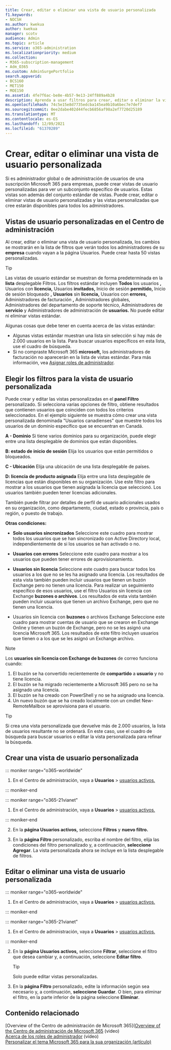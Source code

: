 ```yaml
---
title: Crear, editar o eliminar una vista de usuario personalizada
f1.keywords:
- NOCSH
ms.author: kwekua
author: kwekua
manager: scotv
audience: Admin
ms.topic: article
ms.service: o365-administration
ms.localizationpriority: medium
ms.collection:
- M365-subscription-management
- Adm_O365
ms.custom: AdminSurgePortfolio
search.appverid:
- BCS160
- MET150
- MOE150
ms.assetid: 4fe7f6ac-be8e-4b57-9e13-24ff889a4b28
description: Aprenda a usar filtros para crear, editar o eliminar la vista de usuario personalizada en Microsoft 365.
ms.openlocfilehash: 74c5e15e8d7735edcba145ea9b10a6bec7e7def7
ms.sourcegitcommit: 0ee2dabe402d44fecb6856af98a2ef7720d25189
ms.translationtype: MT
ms.contentlocale: es-ES
ms.lasthandoff: 12/09/2021
ms.locfileid: "61370289"
---
```

# <a name="create-edit-or-delete-a-custom-user-view"></a>Crear, editar o eliminar una vista de usuario personalizada

Si es administrador global o de administración de usuarios de una suscripción Microsoft 365 para empresas, puede crear vistas de usuario personalizadas para ver un subconjunto específico de usuarios. Estas vistas son además del conjunto estándar de vistas. Puede crear, editar o eliminar vistas de usuario personalizadas y las vistas personalizadas que cree estarán disponibles para todos los administradores.
  
## <a name="custom-user-views-in-the-admin-center"></a>Vistas de usuario personalizadas en el Centro de administración

Al crear, editar o eliminar una vista de usuario personalizada, los cambios se mostrarán en la lista de filtros que verán todos los administradores de su **empresa** cuando vayan a la página Usuarios.  Puede crear hasta 50 vistas personalizadas. 

> [!TIP]
>  Las vistas de usuario estándar se muestran de forma predeterminada en la **lista** desplegable Filtros. Los filtros estándar incluyen **Todos** los usuarios **,** Usuarios con **licencia,** Usuarios **invitados,** Inicio de sesión **permitido,** Inicio de sesión bloqueado **,** **Usuarios** sin **licencia,** Usuarios con **errores,** Administradores de facturación **,** Administradores globales, Administradores del departamento de soporte técnico, Administradores de **servicio** y Administradores de administración de **usuarios.** No puede editar ni eliminar vistas estándar. 

Algunas cosas que debe tener en cuenta acerca de las vistas estándar: 

- Algunas vistas estándar muestran una lista sin selección si hay más de 2.000 usuarios en la lista. Para buscar usuarios específicos en esta lista, use el cuadro de búsqueda. 
- Si no compraste Microsoft 365 **microsoft,** los administradores de facturación no aparecerán en la lista de vistas estándar. Para más información, vea [Asignar roles de administrador](assign-admin-roles.md). 
  
## <a name="choose-the-filters-for-your-custom-user-view"></a>Elegir los filtros para la vista de usuario personalizada

Puede crear y editar las vistas personalizadas en el **panel Filtro** personalizado. Si selecciona varias opciones de filtro, obtiene resultados que contienen usuarios que coinciden con todos los criterios seleccionados. En el ejemplo siguiente se muestra cómo crear una vista personalizada denominada "Usuarios canadienses" que muestre todos los usuarios de un dominio específico que se encuentran en Canadá. 

  
 **A - Dominio** Si tiene varios dominios para su organización, puede elegir entre una lista desplegable de dominios que están disponibles. 
  
 **B: estado de inicio de sesión** Elija los usuarios que están permitidos o bloqueados. 
  
 **C - Ubicación** Elija una ubicación de una lista desplegable de países. 
  
 **D: licencia de producto asignada** Elija entre una lista desplegable de licencias que están disponibles en su organización. Use este filtro para mostrar a los usuarios que tienen asignada la licencia que seleccionó. Los usuarios también pueden tener licencias adicionales. 
  
También puede filtrar por detalles de perfil de usuario adicionales usados en su organización, como departamento, ciudad, estado o provincia, país o región, o puesto de trabajo.
  
 **Otras condiciones:**
  
- **Solo usuarios sincronizados** Seleccione este cuadro para mostrar todos los usuarios que se han sincronizado con Active Directory local, independientemente de si los usuarios se han activado o no. 
    
- **Usuarios con errores** Seleccione este cuadro para mostrar a los usuarios que pueden tener errores de aprovisionamiento. 
    
- **Usuarios sin licencia** Seleccione este cuadro para buscar todos los usuarios a los que no se les ha asignado una licencia. Los resultados de esta vista también pueden incluir usuarios que tienen un buzón Exchange pero no tienen una licencia. Para realizar un seguimiento específico de esos usuarios, use el filtro Usuarios sin licencia con Exchange **buzones o archivos**. Los resultados de esta vista también pueden incluir usuarios que tienen un archivo Exchange, pero que no tienen una licencia.
    
- Usuarios sin licencia con **buzones** o archivos Exchange Seleccione este cuadro para mostrar cuentas de usuario que se crearon en Exchange Online y tienen un buzón de Exchange, pero no se les asignó una licencia Microsoft 365. Los resultados de este filtro incluyen usuarios que tienen o a los que se les asignó un Exchange archivo. 

> [!NOTE]
> Los **usuarios sin licencia con Exchange de buzones** de correo funciona cuando:
1. El buzón se ha convertido recientemente de **compartido** a **usuario** y no tiene licencia.
2. El buzón se ha migrado recientemente a Microsoft 365 pero no se ha asignado una licencia.
3. El buzón se ha creado con PowerShell y no se ha asignado una licencia.
4. Un nuevo buzón que se ha creado localmente con un cmdlet New-RemoteMailbox se aprovisiona para el usuario.
    
> [!TIP]
> Si crea una vista personalizada que devuelve más de 2.000 usuarios, la lista de usuarios resultante no se ordenará. En este caso, use el cuadro de búsqueda para buscar usuarios o editar la vista personalizada para refinar la búsqueda. 
  
## <a name="create-a-custom-user-view"></a>Crear una vista de usuario personalizada

::: moniker range="o365-worldwide"

1. En el Centro de administración, vaya a **Usuarios** \> <a href="https://go.microsoft.com/fwlink/p/?linkid=834822" target="_blank">usuarios activos.</a>
  
::: moniker-end

::: moniker range="o365-21vianet"

1. En el Centro de administración, vaya a **Usuarios** \> <a href="https://go.microsoft.com/fwlink/p/?linkid=850628" target="_blank">usuarios activos.</a>  

::: moniker-end
    
2. En la **página Usuarios activos,** seleccione **Filtros** y **nuevo filtro.**
  
3. En la **página Filtro** personalizado, escriba el nombre del filtro, elija las condiciones del filtro personalizado y, a continuación, **seleccione Agregar**. La vista personalizada ahora se incluye en la lista desplegable de filtros.

## <a name="edit-or-delete-a-custom-user-view"></a>Editar o eliminar una vista de usuario personalizada

::: moniker range="o365-worldwide"

1. En el Centro de administración, vaya a **Usuarios** \> <a href="https://go.microsoft.com/fwlink/p/?linkid=834822" target="_blank">usuarios activos.</a>

::: moniker-end

::: moniker range="o365-21vianet"

1. En el Centro de administración, vaya a **Usuarios** \> <a href="https://go.microsoft.com/fwlink/p/?linkid=850628" target="_blank">usuarios activos.</a> 

::: moniker-end 
    
2. En la **página Usuarios activos,** seleccione **Filtrar**, seleccione el filtro que desea cambiar y, a continuación, seleccione **Editar filtro**. 
    
    > [!TIP]
    > Solo puede editar vistas personalizadas. 
  
3. En la **página Filtro** personalizado, edite la información según sea necesario y, a continuación, **seleccione Guardar**. O bien, para eliminar el filtro, en la parte inferior de la página seleccione **Eliminar**. 

## <a name="related-content"></a>Contenido relacionado

[Overview of the Centro de administración de Microsoft 365]([Overview of the Centro de administración de Microsoft 365](../admin-overview/admin-center-overview.md) (video)\
[Acerca de los roles de administrador](../add-users/about-admin-roles.md) (vídeo)\
[Personalizar el tema Microsoft 365 para la sua organización (artículo)](../setup/customize-your-organization-theme.md)


     